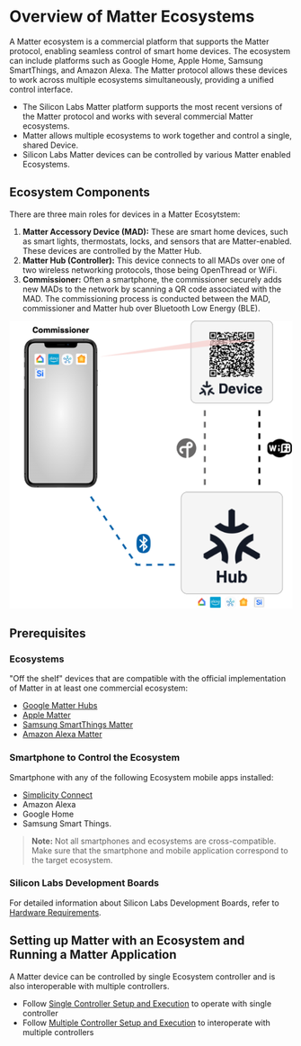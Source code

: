 # Overview of Matter Ecosystems

A Matter ecosystem is a commercial platform that supports the Matter protocol, enabling seamless control of smart home devices. The ecosystem can include platforms such as Google Home, Apple Home, Samsung SmartThings, and Amazon Alexa. The Matter protocol allows these devices to work across multiple ecosystems simultaneously, providing a unified control interface.

- The Silicon Labs Matter platform supports the most recent versions of the Matter protocol and works with several commercial Matter ecosystems.
- Matter allows multiple ecosystems to work together and control a single, shared Device.
- Silicon Labs Matter devices can be controlled by various Matter enabled Ecosystems.

## Ecosystem Components
There are three main roles for devices in a Matter Ecosytstem:

1) **Matter Accessory Device (MAD):** These are smart home devices, such as smart lights, thermostats, locks, and sensors that are Matter-enabled. These devices are controlled by the Matter Hub.
2) **Matter Hub (Controller):** This device connects to all MADs over one of two wireless networking protocols, those being OpenThread or WiFi. 
3) **Commissioner:** Often a smartphone, the commissioner securely adds new MADs to the network by scanning a QR code associated with the MAD. The commissioning process is conducted between the MAD, commissioner and Matter hub over Bluetooth Low Energy (BLE).

![](./images/ecosystems-commissioning-flowchart.png "Matter Ecosystem Commissioning Flowchart")

## Prerequisites
### Ecosystems
"Off the shelf" devices that are compatible with the official implementation of Matter in at least one commercial ecosystem:
- [Google Matter Hubs](https://developers.home.google.com/matter/supported-devices#choosing_a_device_type)
- [Apple Matter](https://www.apple.com/home-app/accessories/)
- [Samsung SmartThings Matter](https://support.smartthings.com/hc/en-us/articles/11219700390804-SmartThings-x-Matter-Integration-)
- [Amazon Alexa Matter](https://developer.amazon.com/en-US/docs/alexa/smarthome/matter-support.html)

### Smartphone to Control the Ecosystem
  Smartphone with any of the following Ecosystem mobile apps installed: 
  - [Simplicity Connect](https://docs.silabs.com/mobile-apps/latest/mobile-apps-start/#simplicity-connect)
  - Amazon Alexa 
  - Google Home 
  - Samsung Smart Things.
  
>**Note:** Not all smartphones and ecosystems are cross-compatible. Make sure that the smartphone and mobile application correspond to the target ecosystem.

### Silicon Labs Development Boards
For detailed information about Silicon Labs Development Boards, refer to [Hardware Requirements](/matter/<docspace-docleaf-version>/matter-prerequisites/hardware-requirements).
## Setting up Matter with an Ecosystem and Running a Matter Application
A Matter device can be controlled by single Ecosystem controller and is also interoperable with multiple controllers.
- Follow [Single Controller Setup and Execution](./singlecontroller-ecosystem.md) to operate with single controller
- Follow [Multiple Controller Setup and Execution](./multicontroller-ecosystem.md) to interoperate with multiple controllers